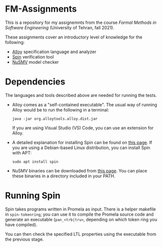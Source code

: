 # FM-Assignments

This is a repository for my assignemnts from the course _Formal Methods in Software Engineering_ (University of Tehran, fall 2021).

These assignments cover an introductory level of knowledge for the following:
* [Alloy][1] specification language and analyzer
* [Spin][2]  verification tool
* [NuSMV][3] model checker

# Dependencies

The languages and tools described above are needed for running the tests.

* Alloy comes as a "self-contained executable".
  The usual way of running Alloy would be to run the following in a terminal:

  ```
  java -jar org.alloytools.alloy.dist.jar
  ```

  If you are using Visual Studio (VS) Code, you can use an extension for Alloy.

* A detailed explanation for installing Spin can be found on [this page][4].
  If you are using a Debian-based Linux distribution, you can install Spin with APT:
  
  ```
  sudo apt install spin
  ```
* NuSMV binaries can be downloaded from [this page][5]. You can place these binaries
  in a directory included in your PATH.


# Running Spin

Spin takes programs written in Promela as input.
There is a helper makefile in `spin-tokenring`;
you can use it to compile the Promela source code and generate an executable
(`pan_<trb|tru>`, depending on which token ring you have compiled).

You can then check the specified LTL properties using the executable from the previous stage.

[1]: http://alloytools.org/
[2]: https://spinroot.com/spin/whatispin.html
[3]: https://nusmv.fbk.eu/
[4]: https://spinroot.com/spin/Man/README.html
[5]: https://nusmv.fbk.eu/NuSMV/download/getting-v2.html
